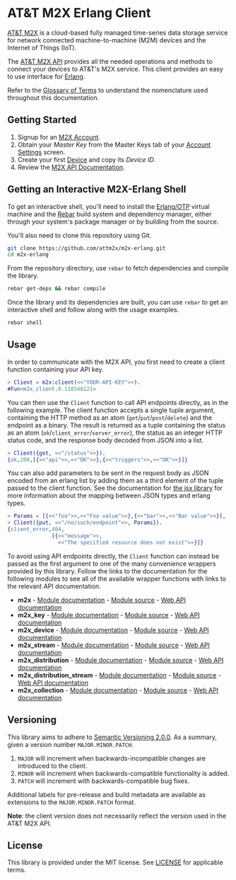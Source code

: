 # AT&T M2X Erlang Client

[AT&T M2X](http://m2x.att.com) is a cloud-based fully managed time-series data storage service for network connected machine-to-machine (M2M) devices and the Internet of Things (IoT).

The [AT&T M2X API](https://m2x.att.com/developer/documentation/overview) provides all the needed operations and methods to connect your devices to AT&T's M2X service. This client provides an easy to use interface for [Erlang](http://www.erlang.org).

Refer to the [Glossary of Terms](https://m2x.att.com/developer/documentation/glossary) to understand the nomenclature used throughout this documentation.

## Getting Started
1. Signup for an [M2X Account](https://m2x.att.com/signup).
2. Obtain your _Master Key_ from the Master Keys tab of your [Account Settings](https://m2x.att.com/account) screen.
2. Create your first [Device](https://m2x.att.com/devices) and copy its _Device ID_.
3. Review the [M2X API Documentation](https://m2x.att.com/developer/documentation/overview).

## Getting an Interactive M2X-Erlang Shell

To get an interactive shell, you'll need to install the [Erlang/OTP](https://github.com/erlang/otp/wiki/Installation) virtual machine and the [Rebar](https://github.com/rebar/rebar) build system and dependency manager, either through your system's package manager or by building from the source.

You'll also need to clone this repository using Git.
```bash
git clone https://github.com/attm2x/m2x-erlang.git
cd m2x-erlang
```

From the repository directory, use `rebar` to fetch dependencies and compile the library.
```bash
rebar get-deps && rebar compile
```

Once the library and its dependencies are built, you can use `rebar` to get an interactive shell and follow along with the usage examples.
```bash
rebar shell
```

## Usage

In order to communicate with the M2X API, you first need to create a client function containing your API key.

```erlang
> Client = m2x:client(<<"YOUR-API-KEY">>).
#Fun<m2x_client.0.118548121>
```

You can then use the `Client` function to call API endpoints directly, as in the following example. The client function accepts a single tuple argument, containing the HTTP method as an atom (`get`/`put`/`post`/`delete`) and the endpoint as a binary. The result is returned as a tuple containing the status as an atom (`ok`/`client_error`/`server_error`), the status as an integer HTTP status code, and the response body decoded from JSON into a list.

```erlang
> Client({get, <<"/status">>}).
{ok,200,[{<<"api">>,<<"OK">>},{<<"triggers">>,<<"OK">>}]}
```

You can also add parameters to be sent in the request body as JSON encoded from an erlang list by adding them as a third element of the tuple passed to the client function. See the documentation for [the jsx library](https://github.com/talentdeficit/jsx) for more information about the mapping between JSON types and erlang types.

```erlang
> Params = [{<<"foo">>,<<"Foo value">>},{<<"bar">>,<<"Bar value">>}],
> Client({put, <<"/no/such/endpoint">>, Params}).
{client_error,404,
              [{<<"message">>,
                <<"The specified resource does not exist">>}]}
```

To avoid using API endpoints directly, the `Client` function can instead be passed as the first argument to one of the many convenience wrappers provided by this library. Follow the links to the documentation for the following modules to see all of the available wrapper functions with links to the relevant API documentation.

- **m2x** - [Module documentation](doc/m2x.md) - [Module source](src/m2x.erl) - [Web API documentation](https://m2x.att.com/developer/documentation/v2/overview)
- **m2x_key** - [Module documentation](doc/m2x_key.md) - [Module source](src/m2x_key.erl) - [Web API documentation](https://m2x.att.com/developer/documentation/v2/keys)
- **m2x_device** - [Module documentation](doc/m2x_device.md) - [Module source](src/m2x_device.erl) - [Web API documentation](https://m2x.att.com/developer/documentation/v2/device)
- **m2x_stream** - [Module documentation](doc/m2x_stream.md) - [Module source](src/m2x_stream.erl) - [Web API documentation](https://m2x.att.com/developer/documentation/v2/device)
- **m2x_distribution** - [Module documentation](doc/m2x_distribution.md) - [Module source](src/m2x_distribution.erl) - [Web API documentation](https://m2x.att.com/developer/documentation/v2/distribution)
- **m2x_distribution_stream** - [Module documentation](doc/m2x_distribution_stream.md) - [Module source](src/m2x_distribution_stream.erl) - [Web API documentation](https://m2x.att.com/developer/documentation/v2/distribution)
- **m2x_collection** - [Module documentation](doc/m2x_collection.md) - [Module source](src/m2x_collection.erl) - [Web API documentation](https://m2x.att.com/developer/documentation/v2/collections)

## Versioning

This library aims to adhere to [Semantic Versioning 2.0.0](http://semver.org/). As a summary, given a version number `MAJOR.MINOR.PATCH`:

1. `MAJOR` will increment when backwards-incompatible changes are introduced to the client.
2. `MINOR` will increment when backwards-compatible functionality is added.
3. `PATCH` will increment with backwards-compatible bug fixes.

Additional labels for pre-release and build metadata are available as extensions to the `MAJOR.MINOR.PATCH` format.

**Note**: the client version does not necessarily reflect the version used in the AT&T M2X API.

## License

This library is provided under the MIT license. See [LICENSE](LICENSE) for applicable terms.
